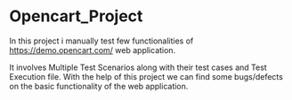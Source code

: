 # Opencart_Project


In this project i manually test few functionalities of  https://demo.opencart.com/  web application.

It involves Multiple Test Scenarios along with their test cases and Test Execution file.
With the help of this project we can find some bugs/defects on the basic functionality of the web application.

